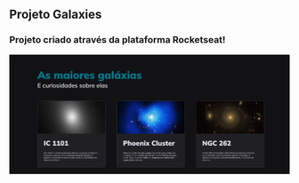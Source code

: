 ## Projeto Galaxies

### Projeto criado através da plataforma Rocketseat! 

<img src="./assets/galaxies.png" alt="Projeto galaxies">